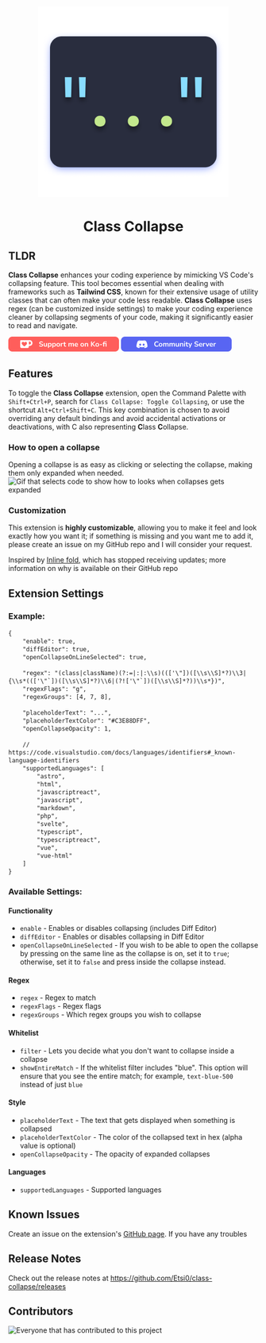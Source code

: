 <div align="center">
    <img width="384" alt="icon of extension" src="./public/img/icon.png">
</div>

<h1 align="center">Class Collapse</h1>

## TLDR

**Class Collapse** enhances your coding experience by mimicking VS Code's collapsing feature. This tool becomes essential when dealing with frameworks such as **Tailwind CSS**, known for their extensive usage of utility classes that can often make your code less readable. **Class Collapse** uses regex (can be customized inside settings) to make your coding experience cleaner by collapsing segments of your code, making it significantly easier to read and navigate.

[![ko-fi](./public/readme/img/Ko-fi.png)](https://ko-fi.com/G2G3VPRNX) [![discord](./public/readme/img/Discord.png)](https://discord.gg/fxBRYtpNRv)

## Features

To toggle the **Class Collapse** extension, open the Command Palette with `Shift+Ctrl+P`, search for `Class Collapse: Toggle Collapsing`, or use the shortcut `Alt+Ctrl+Shift+C`. This key combination is chosen to avoid overriding any default bindings and avoid accidental activations or deactivations, with C also representing **C**lass **C**ollapse.

### How to open a collapse

Opening a collapse is as easy as clicking or selecting the collapse, making them only expanded when needed.
![Gif that selects code to show how to looks when collapses gets expanded](./public/readme/gif/openCollapses.gif)

### Customization

This extension is **highly customizable**, allowing you to make it feel and look exactly how you want it; if something is missing and you want me to add it, please create an issue on my GitHub repo and I will consider your request.

Inspired by [Inline fold](https://github.com/moalamri/vscode-inline-fold), which has stopped receiving updates; more information on why is available on their GitHub repo

## Extension Settings

### Example:

```jsonc
{
	"enable": true,
	"diffEditor": true,
	"openCollapseOnLineSelected": true,

	"regex": "(class|className)(?:=|:|:\\s)((['\"])([\\s\\S]*?)\\3|{\\s*((['\"`])([\\s\\S]*?)\\6|(?!['\"`])([\\s\\S]*?))\\s*})",
	"regexFlags": "g",
	"regexGroups": [4, 7, 8],

	"placeholderText": "...",
	"placeholderTextColor": "#C3E88DFF",
	"openCollapseOpacity": 1,

	// https://code.visualstudio.com/docs/languages/identifiers#_known-language-identifiers
	"supportedLanguages": [
		"astro",
		"html",
		"javascriptreact",
		"javascript",
		"markdown",
		"php",
		"svelte",
		"typescript",
		"typescriptreact",
		"vue",
		"vue-html"
	]
}
```

### Available Settings:

#### Functionality

-   `enable` - Enables or disables collapsing (includes Diff Editor)
-   `diffEditor` - Enables or disables collapsing in Diff Editor
-   `openCollapseOnLineSelected` - If you wish to be able to open the collapse by pressing on the same line as the collapse is on, set it to `true`; otherwise, set it to `false` and press inside the collapse instead.

#### Regex

-   `regex` - Regex to match
-   `regexFlags` - Regex flags
-   `regexGroups` - Which regex groups you wish to collapse

#### Whitelist

-   `filter` - Lets you decide what you don't want to collapse inside a collapse
-   `showEntireMatch` - If the whitelist filter includes "blue". This option will ensure that you see the entire match; for example, `text-blue-500` instead of just `blue`

#### Style

-   `placeholderText` - The text that gets displayed when something is collapsed
-   `placeholderTextColor` - The color of the collapsed text in hex (alpha value is optional)
-   `openCollapseOpacity` - The opacity of expanded collapses

#### Languages

-   `supportedLanguages` - Supported languages

## Known Issues

Create an issue on the extension's [GitHub page](https://github.com/Etsi0/class-collapse). If you have any troubles

## Release Notes

Check out the release notes at https://github.com/Etsi0/class-collapse/releases

## Contributors

![Everyone that has contributed to this project](https://contrib.rocks/image?repo=Etsi0/class-collapse)
